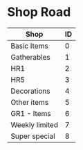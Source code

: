 # Shop Road

| Shop           | ID  |
| -------------- | --- |
| Basic Items    | 0   |
| Gatherables    | 1   |
| HR1            | 2   |
| HR5            | 3   |
| Decorations    | 4   |
| Other items    | 5   |
| GR1 - Items    | 6   |
| Weekly limited | 7   |
| Super special  | 8   |
